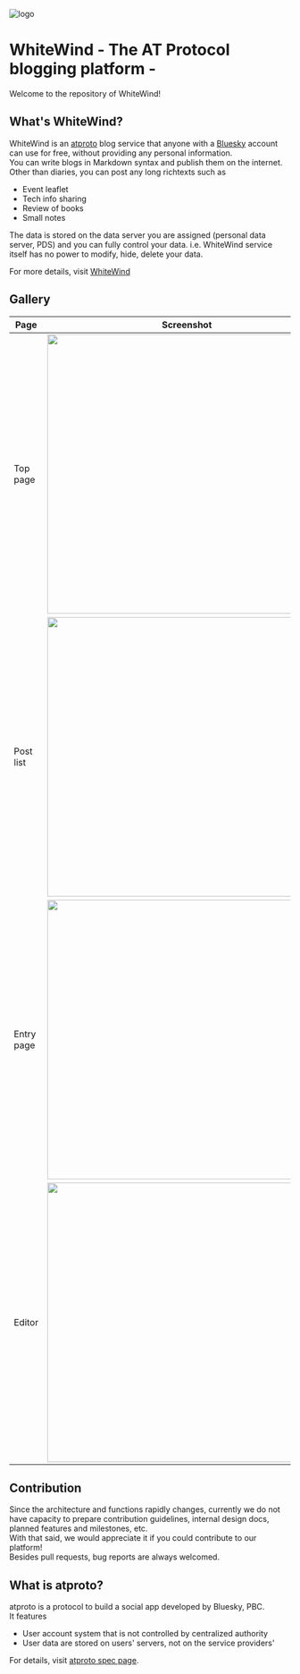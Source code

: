 ![logo](https://github.com/whtwnd/whitewind-blog/assets/5365048/f07b7309-8083-43a8-bf47-219d22a35365)

# WhiteWind - The AT Protocol blogging platform -
Welcome to the repository of WhiteWind!

## What's WhiteWind?
WhiteWind is an [atproto](https://atproto.com/) blog service that anyone with a [Bluesky](https://bsky.app) account can use for free, without providing any personal information.  
You can write blogs in Markdown syntax and publish them on the internet.  
Other than diaries, you can post any long richtexts such as
- Event leaflet
- Tech info sharing
- Review of books
- Small notes

The data is stored on the data server you are assigned (personal data server, PDS) and you can fully control your data.
i.e. WhiteWind service itself has no power to modify, hide, delete your data.

For more details, visit [WhiteWind](https://whtwnd.com)

## Gallery
|Page|Screenshot|
|--|--|
|Top page|<img src="https://blewit.us-west.host.bsky.network/xrpc/com.atproto.sync.getBlob?did=did:plc:fzkpgpjj7nki7r5rhtmgzrez&cid=bafkreiec5vd4qkchboki6y2gqsmod32vib7sxyz7q6qjjhwsi6r4hnvs6m" width=500 />|
|Post list|<img src="https://github.com/whtwnd/whitewind-blog/assets/5365048/210930db-5ccb-40ff-9fa8-7f4d2f72ab7e" width=500 />|
|Entry page|<img src="https://github.com/whtwnd/whitewind-blog/assets/5365048/2431279f-0d36-4bc1-b3d2-16e8d8f90e93" width=500 />|
|Editor|<img src="https://blewit.us-west.host.bsky.network/xrpc/com.atproto.sync.getBlob?did=did%3Aplc%3Afzkpgpjj7nki7r5rhtmgzrez&cid=bafkreia5wrtzkpmwka3pksyhfo4ikpd3bdem6jkl4fxykw5s55ccxaxt4e" width=500 />|

## Contribution
Since the architecture and functions rapidly changes, currently we do not have capacity to prepare contribution guidelines, internal design docs, planned features and milestones, etc.  
With that said, we would appreciate it if you could contribute to our platform!  
Besides pull requests, bug reports are always welcomed.

## What is atproto?
atproto is a protocol to build a social app developed by Bluesky, PBC.  
It features 
- User account system that is not controlled by centralized authority
- User data are stored on users' servers, not on the service providers'

For details, visit [atproto spec page](https://atproto.com).
